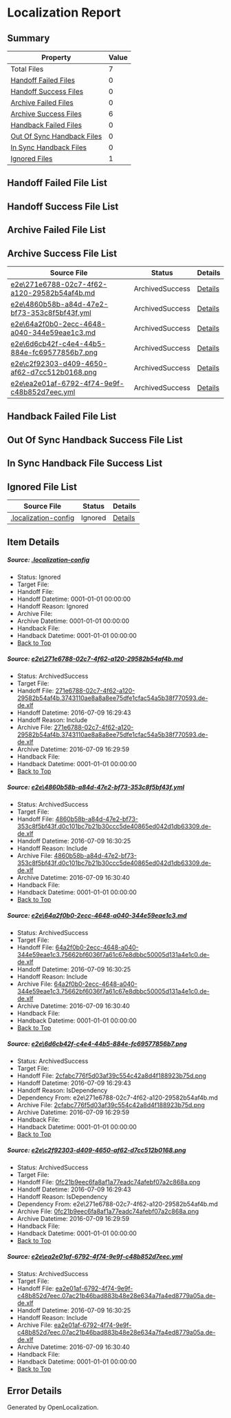 # <a name='report-top'></a> Localization Report

## Summary
 Property | Value 
 -------- | ----- 
 Total Files | 7
[ Handoff Failed Files ](#handoff-failed-list)| 0
[ Handoff Success Files ](#handoff-success-list)| 0
[ Archive Failed Files ](#archive-failed-list)| 0
[ Archive Success Files ](#archive-success-list)| 6
[ Handback Failed Files ](#handback-failed-list)| 0
[ Out Of Sync Handback Files ](#outofsync-handback-success-list)| 0
[ In Sync Handback Files ](#insync-handback-success-list)| 0
[ Ignored Files ](#ignored-list)| 1

## <a name='handoff-failed-list'></a> Handoff Failed File List

## <a name='handoff-success-list'></a> Handoff Success File List

## <a name='archive-failed-list'></a> Archive Failed File List

## <a name='archive-success-list'></a> Archive Success File List
 Source File | Status | Details 
 ----------- | ------ | ------- 
 [e2e\271e6788-02c7-4f62-a120-29582b54af4b.md](https://github.com/OpenLocalizationTestOrg/oltest/blob/ae97b61160712288dae5d2e8836ac703f7b64f2c/e2e/271e6788-02c7-4f62-a120-29582b54af4b.md) | ArchivedSuccess | [Details](#5356b0ea18acfd5fc26457a1fee4e2c4678c09c81)
 [e2e\4860b58b-a84d-47e2-bf73-353c8f5bf43f.yml](https://github.com/OpenLocalizationTestOrg/oltest/blob/4de36a57c509a7b6b41f1a8ec43614d1a4199929/e2e/4860b58b-a84d-47e2-bf73-353c8f5bf43f.yml) | ArchivedSuccess | [Details](#9312a8d95ec9c88666f7992f3ee27239601b187c2)
 [e2e\64a2f0b0-2ecc-4648-a040-344e59eae1c3.md](https://github.com/OpenLocalizationTestOrg/oltest/blob/4de36a57c509a7b6b41f1a8ec43614d1a4199929/e2e/64a2f0b0-2ecc-4648-a040-344e59eae1c3.md) | ArchivedSuccess | [Details](#695e9b067c7e7143b1479297afeeec23b33177fb3)
 [e2e\6d6cb42f-c4e4-44b5-884e-fc69577856b7.png](https://github.com/OpenLocalizationTestOrg/oltest/blob/ae97b61160712288dae5d2e8836ac703f7b64f2c/e2e/6d6cb42f-c4e4-44b5-884e-fc69577856b7.png) | ArchivedSuccess | [Details](#2cfabc776f5d03af39c554c42a8d4f188923b75d4)
 [e2e\c2f92303-d409-4650-af62-d7cc512b0168.png](https://github.com/OpenLocalizationTestOrg/oltest/blob/ae97b61160712288dae5d2e8836ac703f7b64f2c/e2e/c2f92303-d409-4650-af62-d7cc512b0168.png) | ArchivedSuccess | [Details](#0fc21b9eec6fa8af1a77eadc74afebf07a2c868a5)
 [e2e\ea2e01af-6792-4f74-9e9f-c48b852d7eec.yml](https://github.com/OpenLocalizationTestOrg/oltest/blob/4de36a57c509a7b6b41f1a8ec43614d1a4199929/e2e/ea2e01af-6792-4f74-9e9f-c48b852d7eec.yml) | ArchivedSuccess | [Details](#ccccef2bcaff79a50f81ce5581edd4a9d3b8c2a16)

## <a name='handback-failed-list'></a> Handback Failed File List

## <a name='outofsync-handback-success-list'></a> Out Of Sync Handback Success File List

## <a name='insync-handback-success-list'></a> In Sync Handback File Success List

## <a name='ignored-list'></a> Ignored File List
 Source File | Status | Details 
 ----------- | ------ | ------- 
 [.localization-config](https://github.com/OpenLocalizationTestOrg/oltest/blob/4de36a57c509a7b6b41f1a8ec43614d1a4199929/.localization-config) | Ignored | [Details](#3d4f252ac210baf56311d7e97dcc2db10974dbd20)

## Item Details
##### <a name='3d4f252ac210baf56311d7e97dcc2db10974dbd20'></a> Source: [.localization-config](https://github.com/OpenLocalizationTestOrg/oltest/blob/4de36a57c509a7b6b41f1a8ec43614d1a4199929/.localization-config)
* Status: Ignored
* Target File: 
* Handoff File: 
* Handoff Datetime: 0001-01-01 00:00:00
* Handoff Reason: Ignored
* Archive File: 
* Archive Datetime: 0001-01-01 00:00:00
* Handback File: 
* Handback Datetime: 0001-01-01 00:00:00
* [Back to Top](#report-top)

##### <a name='5356b0ea18acfd5fc26457a1fee4e2c4678c09c81'></a> Source: [e2e\271e6788-02c7-4f62-a120-29582b54af4b.md](https://github.com/OpenLocalizationTestOrg/oltest/blob/ae97b61160712288dae5d2e8836ac703f7b64f2c/e2e/271e6788-02c7-4f62-a120-29582b54af4b.md)
* Status: ArchivedSuccess
* Target File: 
* Handoff File: [271e6788-02c7-4f62-a120-29582b54af4b.3743110ae8a8a8ee75dfe1cfac54a5b38f770593.de-de.xlf](https://github.com/OpenLocalizationTestOrg/olhandoff-e2e/blob/3bfe07447173ad1fce5fe9bf49ff89a73f4a05ff/ol-handoff/OpenLocalizationTestOrg/oltest-dede-fly/ci/ht/271e6788-02c7-4f62-a120-29582b54af4b.3743110ae8a8a8ee75dfe1cfac54a5b38f770593.de-de.xlf)
* Handoff Datetime: 2016-07-09 16:29:43
* Handoff Reason: Include
* Archive File: [271e6788-02c7-4f62-a120-29582b54af4b.3743110ae8a8a8ee75dfe1cfac54a5b38f770593.de-de.xlf](https://github.com/OpenLocalizationTestOrg/olhandoff-e2e/blob/06a998a31f65b61d8369acca28668c8d52d18ae2/ol-archive/OpenLocalizationTestOrg/oltest-dede-fly/ci/ht/271e6788-02c7-4f62-a120-29582b54af4b.3743110ae8a8a8ee75dfe1cfac54a5b38f770593.de-de.xlf)
* Archive Datetime: 2016-07-09 16:29:59
* Handback File: 
* Handback Datetime: 0001-01-01 00:00:00
* [Back to Top](#report-top)

##### <a name='9312a8d95ec9c88666f7992f3ee27239601b187c2'></a> Source: [e2e\4860b58b-a84d-47e2-bf73-353c8f5bf43f.yml](https://github.com/OpenLocalizationTestOrg/oltest/blob/4de36a57c509a7b6b41f1a8ec43614d1a4199929/e2e/4860b58b-a84d-47e2-bf73-353c8f5bf43f.yml)
* Status: ArchivedSuccess
* Target File: 
* Handoff File: [4860b58b-a84d-47e2-bf73-353c8f5bf43f.d0c101bc7b21b30ccc5de40865ed042d1db63309.de-de.xlf](https://github.com/OpenLocalizationTestOrg/olhandoff-e2e/blob/516aef5a5dc79c68d3bd676a47ac0f33d7504c4b/ol-handoff/OpenLocalizationTestOrg/oltest-dede-fly/ci/ht/4860b58b-a84d-47e2-bf73-353c8f5bf43f.d0c101bc7b21b30ccc5de40865ed042d1db63309.de-de.xlf)
* Handoff Datetime: 2016-07-09 16:30:25
* Handoff Reason: Include
* Archive File: [4860b58b-a84d-47e2-bf73-353c8f5bf43f.d0c101bc7b21b30ccc5de40865ed042d1db63309.de-de.xlf](https://github.com/OpenLocalizationTestOrg/olhandoff-e2e/blob/ffd70a9cc6a720a7599d4d8dfc449f3ff54ed93d/ol-archive/OpenLocalizationTestOrg/oltest-dede-fly/ci/ht/4860b58b-a84d-47e2-bf73-353c8f5bf43f.d0c101bc7b21b30ccc5de40865ed042d1db63309.de-de.xlf)
* Archive Datetime: 2016-07-09 16:30:40
* Handback File: 
* Handback Datetime: 0001-01-01 00:00:00
* [Back to Top](#report-top)

##### <a name='695e9b067c7e7143b1479297afeeec23b33177fb3'></a> Source: [e2e\64a2f0b0-2ecc-4648-a040-344e59eae1c3.md](https://github.com/OpenLocalizationTestOrg/oltest/blob/4de36a57c509a7b6b41f1a8ec43614d1a4199929/e2e/64a2f0b0-2ecc-4648-a040-344e59eae1c3.md)
* Status: ArchivedSuccess
* Target File: 
* Handoff File: [64a2f0b0-2ecc-4648-a040-344e59eae1c3.75662bf6036f7a61c67e8dbbc50005d131a4e1c0.de-de.xlf](https://github.com/OpenLocalizationTestOrg/olhandoff-e2e/blob/516aef5a5dc79c68d3bd676a47ac0f33d7504c4b/ol-handoff/OpenLocalizationTestOrg/oltest-dede-fly/ci/ht/64a2f0b0-2ecc-4648-a040-344e59eae1c3.75662bf6036f7a61c67e8dbbc50005d131a4e1c0.de-de.xlf)
* Handoff Datetime: 2016-07-09 16:30:25
* Handoff Reason: Include
* Archive File: [64a2f0b0-2ecc-4648-a040-344e59eae1c3.75662bf6036f7a61c67e8dbbc50005d131a4e1c0.de-de.xlf](https://github.com/OpenLocalizationTestOrg/olhandoff-e2e/blob/ffd70a9cc6a720a7599d4d8dfc449f3ff54ed93d/ol-archive/OpenLocalizationTestOrg/oltest-dede-fly/ci/ht/64a2f0b0-2ecc-4648-a040-344e59eae1c3.75662bf6036f7a61c67e8dbbc50005d131a4e1c0.de-de.xlf)
* Archive Datetime: 2016-07-09 16:30:40
* Handback File: 
* Handback Datetime: 0001-01-01 00:00:00
* [Back to Top](#report-top)

##### <a name='2cfabc776f5d03af39c554c42a8d4f188923b75d4'></a> Source: [e2e\6d6cb42f-c4e4-44b5-884e-fc69577856b7.png](https://github.com/OpenLocalizationTestOrg/oltest/blob/ae97b61160712288dae5d2e8836ac703f7b64f2c/e2e/6d6cb42f-c4e4-44b5-884e-fc69577856b7.png)
* Status: ArchivedSuccess
* Target File: 
* Handoff File: [2cfabc776f5d03af39c554c42a8d4f188923b75d.png](https://github.com/OpenLocalizationTestOrg/olhandoff-e2e/blob/3bfe07447173ad1fce5fe9bf49ff89a73f4a05ff/ol-handoff/OpenLocalizationTestOrg/oltest-dede-fly/ci/ht/2cfabc776f5d03af39c554c42a8d4f188923b75d.png)
* Handoff Datetime: 2016-07-09 16:29:43
* Handoff Reason: IsDependency
* Dependency From: e2e\271e6788-02c7-4f62-a120-29582b54af4b.md
* Archive File: [2cfabc776f5d03af39c554c42a8d4f188923b75d.png](https://github.com/OpenLocalizationTestOrg/olhandoff-e2e/blob/06a998a31f65b61d8369acca28668c8d52d18ae2/ol-archive/OpenLocalizationTestOrg/oltest-dede-fly/ci/ht/2cfabc776f5d03af39c554c42a8d4f188923b75d.png)
* Archive Datetime: 2016-07-09 16:29:59
* Handback File: 
* Handback Datetime: 0001-01-01 00:00:00
* [Back to Top](#report-top)

##### <a name='0fc21b9eec6fa8af1a77eadc74afebf07a2c868a5'></a> Source: [e2e\c2f92303-d409-4650-af62-d7cc512b0168.png](https://github.com/OpenLocalizationTestOrg/oltest/blob/ae97b61160712288dae5d2e8836ac703f7b64f2c/e2e/c2f92303-d409-4650-af62-d7cc512b0168.png)
* Status: ArchivedSuccess
* Target File: 
* Handoff File: [0fc21b9eec6fa8af1a77eadc74afebf07a2c868a.png](https://github.com/OpenLocalizationTestOrg/olhandoff-e2e/blob/3bfe07447173ad1fce5fe9bf49ff89a73f4a05ff/ol-handoff/OpenLocalizationTestOrg/oltest-dede-fly/ci/ht/0fc21b9eec6fa8af1a77eadc74afebf07a2c868a.png)
* Handoff Datetime: 2016-07-09 16:29:43
* Handoff Reason: IsDependency
* Dependency From: e2e\271e6788-02c7-4f62-a120-29582b54af4b.md
* Archive File: [0fc21b9eec6fa8af1a77eadc74afebf07a2c868a.png](https://github.com/OpenLocalizationTestOrg/olhandoff-e2e/blob/06a998a31f65b61d8369acca28668c8d52d18ae2/ol-archive/OpenLocalizationTestOrg/oltest-dede-fly/ci/ht/0fc21b9eec6fa8af1a77eadc74afebf07a2c868a.png)
* Archive Datetime: 2016-07-09 16:29:59
* Handback File: 
* Handback Datetime: 0001-01-01 00:00:00
* [Back to Top](#report-top)

##### <a name='ccccef2bcaff79a50f81ce5581edd4a9d3b8c2a16'></a> Source: [e2e\ea2e01af-6792-4f74-9e9f-c48b852d7eec.yml](https://github.com/OpenLocalizationTestOrg/oltest/blob/4de36a57c509a7b6b41f1a8ec43614d1a4199929/e2e/ea2e01af-6792-4f74-9e9f-c48b852d7eec.yml)
* Status: ArchivedSuccess
* Target File: 
* Handoff File: [ea2e01af-6792-4f74-9e9f-c48b852d7eec.07ac21b46bad883b48e28e634a7fa4ed8779a05a.de-de.xlf](https://github.com/OpenLocalizationTestOrg/olhandoff-e2e/blob/516aef5a5dc79c68d3bd676a47ac0f33d7504c4b/ol-handoff/OpenLocalizationTestOrg/oltest-dede-fly/ci/ht/ea2e01af-6792-4f74-9e9f-c48b852d7eec.07ac21b46bad883b48e28e634a7fa4ed8779a05a.de-de.xlf)
* Handoff Datetime: 2016-07-09 16:30:25
* Handoff Reason: Include
* Archive File: [ea2e01af-6792-4f74-9e9f-c48b852d7eec.07ac21b46bad883b48e28e634a7fa4ed8779a05a.de-de.xlf](https://github.com/OpenLocalizationTestOrg/olhandoff-e2e/blob/ffd70a9cc6a720a7599d4d8dfc449f3ff54ed93d/ol-archive/OpenLocalizationTestOrg/oltest-dede-fly/ci/ht/ea2e01af-6792-4f74-9e9f-c48b852d7eec.07ac21b46bad883b48e28e634a7fa4ed8779a05a.de-de.xlf)
* Archive Datetime: 2016-07-09 16:30:40
* Handback File: 
* Handback Datetime: 0001-01-01 00:00:00
* [Back to Top](#report-top)


## Error Details

Generated by OpenLocalization.
